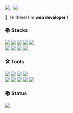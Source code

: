 <p>
  <a href="https://www.instagram.com/hyeong._.ju/" target='_blank'>
    <img src="https://img.shields.io/badge/Instagram-fc65f5?style=flat-square&logo=Instagram&logoColor=white&link=https://www.instagram.com/hyeong._.ju/"/>
  </a>&nbsp
  <a href="mailto:hybrid.simpler@gmail.com">
    <img src="https://img.shields.io/badge/Gmail-d14836?style=flat-square&logo=Gmail&logoColor=white&link=hybrid.simpler@gmail.com"/>
  </a>
</p>
<p>
  👋&nbsp; Hi there! I'm <b>web developer</b> !
</p>

<h3>📚 Stacks</h3>
<p>
  <img src="https://img.shields.io/badge/-JAVA-red"/>
  <img src="https://img.shields.io/badge/-SPRING-red"/>
  <img src="https://img.shields.io/badge/-PYTHON-brightgreen"/>
  <img src="https://img.shields.io/badge/-JAVASCRIPT-yellow"/>
  <img src="https://img.shields.io/badge/-OpenLayers-yellow"/>
  <br>
  <img src="https://img.shields.io/badge/-ORACLE-important"/>
  <img src="https://img.shields.io/badge/-MySQL-important"/>
  <img src="https://img.shields.io/badge/-PostgreSQL-important"/>
  <img src="https://img.shields.io/badge/-PostGIS-important"/>
</p>

<h3>🛠 Tools</h3>
<p>
  <img src="https://img.shields.io/badge/-InteliJ-9cf"/>
  <img src="https://img.shields.io/badge/-DataGrip-9cf"/>
  <img src="https://img.shields.io/badge/-Eclipse-9cf"/>
  <img src="https://img.shields.io/badge/-VS Code-9cf"/>
  <br>
  <img src="https://img.shields.io/badge/-Git-yellowgreen"/>
  <img src="https://img.shields.io/badge/-GitHub-yellowgreen"/>
  <img src="https://img.shields.io/badge/-Subversion-yellowgreen"/>
  <img src="https://img.shields.io/badge/-Postman-gray"/>
  <img src="https://img.shields.io/badge/-Notion-gray"/>
</p>
<div>

<h3>📚 Status</h3>
<div>
  <img class="img" src="https://github-readme-stats.vercel.app/api/top-langs/?username=hyeongjukim&layout=compact&theme=material-palenight&langs_count=8">
</div>
